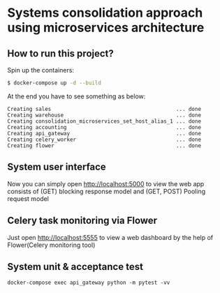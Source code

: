 # Systems consolidation approach using microservices architecture

## How to run this project?

Spin up the containers:

```sh
$ docker-compose up -d --build
```

At the end you have to see something as below:


```
Creating sales                                        ... done
Creating warehouse                                    ... done
Creating consolidation_microservices_set_host_alias_1 ... done
Creating accounting                                   ... done
Creating api_gateway                                  ... done
Creating celery_worker                                ... done
Creating flower                                       ... done
```

## System user interface
Now you can simply open [http://localhost:5000](http://localhost:5000) 
to view the web app consists of (GET) blocking response model and (GET, POST) Pooling request model



## Celery task monitoring via Flower
Just open [http://localhost:5555](http://localhost:5555) 
to view a web dashboard by the help of Flower(Celery monitoring tool)



## System unit & acceptance test
```
docker-compose exec api_gateway python -m pytest -vv
```